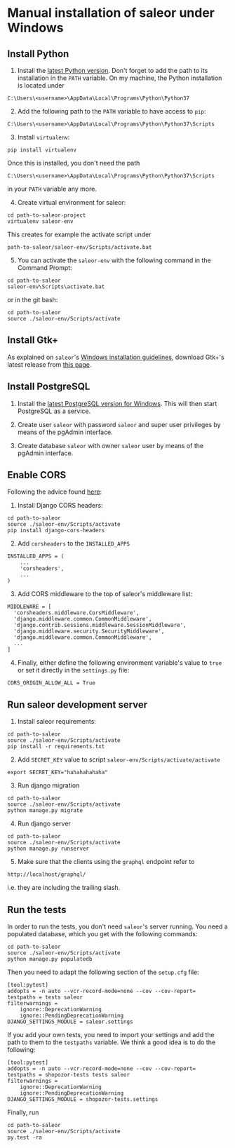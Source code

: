 # Manual installation of saleor under Windows

## Install Python

1. Install the [latest Python version](https://www.python.org/downloads/). Don't forget to add the path to its installation in the `PATH` variable. On my machine, the Python installation is located under

```
C:\Users\<username>\AppData\Local\Programs\Python\Python37
```

2. Add the following path to the `PATH` variable to have access to `pip`: 

```
C:\Users\<username>\AppData\Local\Programs\Python\Python37\Scripts
```

3. Install `virtualenv`:

```
pip install virtualenv
```

Once this is installed, you don't need the path

```
C:\Users\<username>\AppData\Local\Programs\Python\Python37\Scripts
```

in your `PATH` variable any more.

4. Create virtual environment for saleor:

```
cd path-to-saleor-project
virtualenv saleor-env
```

This creates for example the activate script under

```
path-to-saleor/saleor-env/Scripts/activate.bat
```

5. You can activate the `saleor-env` with the following command in the Command Prompt:

```
cd path-to-saleor
saleor-env\Scripts\activate.bat
```

or in the git bash:

```
cd path-to-saleor
source ./saleor-env/Scripts/activate
```

## Install Gtk+

As explained on `saleor`'s [Windows installation guidelines](https://saleor.readthedocs.io/en/latest/gettingstarted/installation-windows.html), download Gtk+'s latest release from [this page](https://github.com/tschoonj/GTK-for-Windows-Runtime-Environment-Installer/releases).

## Install PostgreSQL

1. Install the [latest PostgreSQL version for Windows](https://www.postgresql.org/download/windows/). This will then start PostgreSQL as a service.

2. Create user `saleor` with password `saleor` and super user privileges by means of the pgAdmin interface.

3. Create database `saleor` with owner `saleor` user by means of the pgAdmin interface.

## Enable CORS

Following the advice found [here](https://github.com/ottoyiu/django-cors-headers/#configuration):

1. Install Django CORS headers:

```
cd path-to-saleor
source ./saleor-env/Scripts/activate
pip install django-cors-headers
```

2. Add `corsheaders` to the `INSTALLED_APPS`

```
INSTALLED_APPS = (
    ...
    'corsheaders',
    ...
)
```

3. Add CORS middleware to the top of saleor's middleware list:

```
MIDDLEWARE = [
  'corsheaders.middleware.CorsMiddleware',
  'django.middleware.common.CommonMiddleware',
  'django.contrib.sessions.middleware.SessionMiddleware',
  'django.middleware.security.SecurityMiddleware',
  'django.middleware.common.CommonMiddleware',
  ...
]
```

4. Finally, either define the following environment variable's value to `true` or set it directly in the `settings.py` file:

```
CORS_ORIGIN_ALLOW_ALL = True
```

## Run saleor development server

1. Install saleor requirements:

```
cd path-to-saleor
source ./saleor-env/Scripts/activate
pip install -r requirements.txt
```

2. Add `SECRET_KEY` value to script `saleor-env/Scripts/activate/activate`

```
export SECRET_KEY="hahahahahaha"
```

3. Run django migration

```
cd path-to-saleor
source ./saleor-env/Scripts/activate
python manage.py migrate
```

4. Run django server

```
cd path-to-saleor
source ./saleor-env/Scripts/activate
python manage.py runserver
```

5. Make sure that the clients using the `graphql` endpoint refer to 

```
http://localhost/graphql/
```

i.e. they are including the trailing slash.

## Run the tests

In order to run the tests, you don't need `saleor`'s server running. You need a populated database, which you get with the following commands:

```
cd path-to-saleor
source ./saleor-env/Scripts/activate
python manage.py populatedb
```

Then you need to adapt the following section of the `setup.cfg` file:

```
[tool:pytest]
addopts = -n auto --vcr-record-mode=none --cov --cov-report=
testpaths = tests saleor
filterwarnings =
    ignore::DeprecationWarning
    ignore::PendingDeprecationWarning
DJANGO_SETTINGS_MODULE = saleor.settings
```

If you add your own tests, you need to import your settings and add the path to them to the `testpaths` variable. We think a good idea is to do the following:

```
[tool:pytest]
addopts = -n auto --vcr-record-mode=none --cov --cov-report=
testpaths = shopozor-tests tests saleor
filterwarnings =
    ignore::DeprecationWarning
    ignore::PendingDeprecationWarning
DJANGO_SETTINGS_MODULE = shopozor-tests.settings
```

Finally, run

```
cd path-to-saleor
source ./saleor-env/Scripts/activate
py.test -ra
```